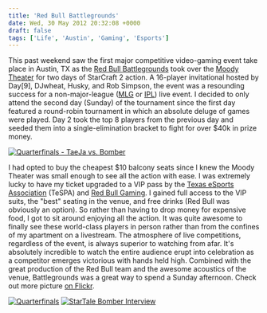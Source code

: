 ```yaml
---
title: 'Red Bull Battlegrounds'
date: Wed, 30 May 2012 20:32:08 +0000
draft: false
tags: ['Life', 'Austin', 'Gaming', 'Esports']
---
```


This past weekend saw the first major competitive video-gaming event take place in Austin, TX as the [Red Bull Battlegrounds](http://www.redbullusa.com/cs/Satellite/en_US/Red-Bull-LAN/001243017356310) took over the [Moody Theater](http://acl-live.com/venue) for two days of StarCraft 2 action. A 16-player invitational hosted by Day\[9\], DJwheat, Husky, and Rob Simpson, the event was a resounding success for a non-major-league ([MLG](http://www.majorleaguegaming.com/) or [IPL](http://www.ign.com/ipl)) live event. I decided to only attend the second day (Sunday) of the tournament since the first day featured a round-robin tournament in which an absolute deluge of games were played. Day 2 took the top 8 players from the previous day and seeded them into a single-elimination bracket to fight for over $40k in prize money.

[![Quarterfinals - TaeJa vs. Bomber](https://live.staticflickr.com/8142/7283543686_a8e085902b_b.jpg)](https://flic.kr/p/c6C4Mq "Quarterfinals - TaeJa vs. Bomber by Colin Sullender, on Flickr")

I had opted to buy the cheapest $10 balcony seats since I knew the Moody Theater was small enough to see all the action with ease. I was extremely lucky to have my ticket upgraded to a VIP pass by the [Texas eSports Association](http://studentorgs.utexas.edu/tespa/) (TeSPA) and [Red Bull Gaming](https://twitter.com/#!/redbullgaming). I gained full access to the VIP suits, the "best" seating in the venue, and free drinks (Red Bull was obviously an option). So rather than having to drop money for expensive food, I got to sit around enjoying all the action. It was quite awesome to finally see these world-class players in person rather than from the confines of my apartment on a livestream. The atmosphere of live competitions, regardless of the event, is always superior to watching from afar. It's absolutely incredible to watch the entire audience erupt into celebration as a competitor emerges victorious with hands held high. Combined with the great production of the Red Bull team and the awesome acoustics of the venue, Battlegrounds was a great way to spend a Sunday afternoon. Check out more picture [on Flickr](https://flic.kr/s/aHsjzEsjP3).

[![Quarterfinals](https://live.staticflickr.com/7221/7283542308_d88682146e_w.jpg)](https://flic.kr/p/c6C4nE "Quarterfinals by Colin Sullender, on Flickr")
[![StarTale Bomber Interview](https://live.staticflickr.com/8158/7283552736_335264e1f6_w.jpg)](https://flic.kr/p/c6C7ts "StarTale Bomber Interview by Colin Sullender, on Flickr")